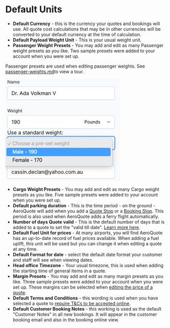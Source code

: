 # Default Units

* **Default Currency** - this is the currency your quotes and bookings will use.  All quote cost calculations that may be in other currencies will be converted to your default currency at the time of calculation.
* **Default Payload Weight Unit** - This is your usual weight unit.
* **Passenger Weight Presets** - You may add and edit as many Passenger weight presets as you like.  Two sample presets were added to your account when you were set up.

Passenger presets are used when editing passenger weights. See [passenger-weights.md](../bookings-operators/passenger-weights.md "mention")to view a tour.

![](<../../.gitbook/assets/passenger weight.png>)

* **Cargo Weight Presets** - You may add and edit as many Cargo weight presets as you like.  Five sample presets were added to your account when you were set up.
* **Default parking duration** - This is the time period - on the ground - AeroQuote will add when you add a [Quote Stop](../quotes/add-a-stop-between-two-airports.md) or a [Booking Stop](../bookings-operators/adding-a-stop-between-two-airports-in-a-booking.md).  This period is also used when AeroQuote adds a ferry flight automatically.
* **Number of days Quote valid** - This is the default number of days that is added to a quote to set the "valid till date".  [Learn more here](../quotes/quote-details-page/edit-quote-valid-till-date.md).
* **Default Fuel Unit for prices** - At many airports, you will find AeroQuote has an up-to-date record of fuel prices available.  When adding a fuel uplift, this unit will be used but you can change it when editing a quote at any time.
* **Default Format for date** - select the default date format your customer and staff will see when viewing dates.
* **Head office Timezone** - Your usual timezone, this is used when adding the starting time of general items in a quote.
* **Margin Presets** - You may add and edit as many margin presets as you like.  Three sample presets were added to your account when you were set up.  These margins can be selected when [editing the price of a quote](../quotes/edit-the-price-of-a-quote.md).
* **Default Terms and Conditions** - this wording is used when you have selected a quote to [require T\&Cs to be accepted online](../quotes/require-t-and-cs-to-be-accepted-online.md).
* **Default Customer Booking Notes** - this working is used as the default "Customer Notes" in all new bookings.  It will appear in the customer booking email and also in the booking online view.&#x20;
